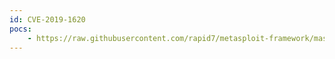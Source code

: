 ```yaml
---
id: CVE-2019-1620
pocs:
    - https://raw.githubusercontent.com/rapid7/metasploit-framework/master/modules/exploits/multi/http/cisco_dcnm_upload_2019.rb
---
```

